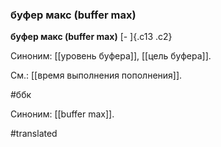 ### буфер макс (buffer max)

**буфер макс (buffer max)** [- ]{.c13 .c2}

Синоним: [[уровень буфера]], [[цель буфера]].

См.: [[время выполнения пополнения]].

#ббк

Синоним: [[buffer max]].

#translated
